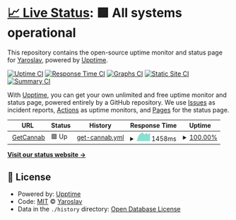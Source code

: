 # [📈 Live Status](https://ysemashko.github.io/getcannab_uptime): <!--live status--> **🟩 All systems operational**

This repository contains the open-source uptime monitor and status page for [Yaroslav](https://ysemashko.github.io/getcannab_uptime), powered by [Upptime](https://github.com/upptime/upptime).

[![Uptime CI](https://github.com/ysemashko/getcannab_uptime/workflows/Uptime%20CI/badge.svg)](https://github.com/ysemashko/getcannab_uptime/actions?query=workflow%3A%22Uptime+CI%22)
[![Response Time CI](https://github.com/ysemashko/getcannab_uptime/workflows/Response%20Time%20CI/badge.svg)](https://github.com/ysemashko/getcannab_uptime/actions?query=workflow%3A%22Response+Time+CI%22)
[![Graphs CI](https://github.com/ysemashko/getcannab_uptime/workflows/Graphs%20CI/badge.svg)](https://github.com/ysemashko/getcannab_uptime/actions?query=workflow%3A%22Graphs+CI%22)
[![Static Site CI](https://github.com/ysemashko/getcannab_uptime/workflows/Static%20Site%20CI/badge.svg)](https://github.com/ysemashko/getcannab_uptime/actions?query=workflow%3A%22Static+Site+CI%22)
[![Summary CI](https://github.com/ysemashko/getcannab_uptime/workflows/Summary%20CI/badge.svg)](https://github.com/ysemashko/getcannab_uptime/actions?query=workflow%3A%22Summary+CI%22)

With [Upptime](https://upptime.js.org), you can get your own unlimited and free uptime monitor and status page, powered entirely by a GitHub repository. We use [Issues](https://github.com/ysemashko/getcannab_uptime/issues) as incident reports, [Actions](https://github.com/ysemashko/getcannab_uptime/actions) as uptime monitors, and [Pages](https://ysemashko.github.io/getcannab_uptime) for the status page.

<!--start: status pages-->
<!-- This summary is generated by Upptime (https://github.com/upptime/upptime) -->
<!-- Do not edit this manually, your changes will be overwritten -->
<!-- prettier-ignore -->
| URL | Status | History | Response Time | Uptime |
| --- | ------ | ------- | ------------- | ------ |
| <img alt="" src="https://favicons.githubusercontent.com/getcannab.com" height="13"> [GetCannab](https://getcannab.com) | 🟩 Up | [get-cannab.yml](https://github.com/ysemashko/getcannab_uptime/commits/HEAD/history/get-cannab.yml) | <details><summary><img alt="Response time graph" src="./graphs/get-cannab/response-time-week.png" height="20"> 1458ms</summary><br><a href="https://ysemashko.github.io/getcannab_uptime/history/get-cannab"><img alt="Response time 1120" src="https://img.shields.io/endpoint?url=https%3A%2F%2Fraw.githubusercontent.com%2Fysemashko%2Fgetcannab_uptime%2FHEAD%2Fapi%2Fget-cannab%2Fresponse-time.json"></a><br><a href="https://ysemashko.github.io/getcannab_uptime/history/get-cannab"><img alt="24-hour response time 1154" src="https://img.shields.io/endpoint?url=https%3A%2F%2Fraw.githubusercontent.com%2Fysemashko%2Fgetcannab_uptime%2FHEAD%2Fapi%2Fget-cannab%2Fresponse-time-day.json"></a><br><a href="https://ysemashko.github.io/getcannab_uptime/history/get-cannab"><img alt="7-day response time 1458" src="https://img.shields.io/endpoint?url=https%3A%2F%2Fraw.githubusercontent.com%2Fysemashko%2Fgetcannab_uptime%2FHEAD%2Fapi%2Fget-cannab%2Fresponse-time-week.json"></a><br><a href="https://ysemashko.github.io/getcannab_uptime/history/get-cannab"><img alt="30-day response time 1120" src="https://img.shields.io/endpoint?url=https%3A%2F%2Fraw.githubusercontent.com%2Fysemashko%2Fgetcannab_uptime%2FHEAD%2Fapi%2Fget-cannab%2Fresponse-time-month.json"></a><br><a href="https://ysemashko.github.io/getcannab_uptime/history/get-cannab"><img alt="1-year response time 1120" src="https://img.shields.io/endpoint?url=https%3A%2F%2Fraw.githubusercontent.com%2Fysemashko%2Fgetcannab_uptime%2FHEAD%2Fapi%2Fget-cannab%2Fresponse-time-year.json"></a></details> | <details><summary><a href="https://ysemashko.github.io/getcannab_uptime/history/get-cannab">100.00%</a></summary><a href="https://ysemashko.github.io/getcannab_uptime/history/get-cannab"><img alt="All-time uptime 99.86%" src="https://img.shields.io/endpoint?url=https%3A%2F%2Fraw.githubusercontent.com%2Fysemashko%2Fgetcannab_uptime%2FHEAD%2Fapi%2Fget-cannab%2Fuptime.json"></a><br><a href="https://ysemashko.github.io/getcannab_uptime/history/get-cannab"><img alt="24-hour uptime 100.00%" src="https://img.shields.io/endpoint?url=https%3A%2F%2Fraw.githubusercontent.com%2Fysemashko%2Fgetcannab_uptime%2FHEAD%2Fapi%2Fget-cannab%2Fuptime-day.json"></a><br><a href="https://ysemashko.github.io/getcannab_uptime/history/get-cannab"><img alt="7-day uptime 100.00%" src="https://img.shields.io/endpoint?url=https%3A%2F%2Fraw.githubusercontent.com%2Fysemashko%2Fgetcannab_uptime%2FHEAD%2Fapi%2Fget-cannab%2Fuptime-week.json"></a><br><a href="https://ysemashko.github.io/getcannab_uptime/history/get-cannab"><img alt="30-day uptime 99.86%" src="https://img.shields.io/endpoint?url=https%3A%2F%2Fraw.githubusercontent.com%2Fysemashko%2Fgetcannab_uptime%2FHEAD%2Fapi%2Fget-cannab%2Fuptime-month.json"></a><br><a href="https://ysemashko.github.io/getcannab_uptime/history/get-cannab"><img alt="1-year uptime 99.86%" src="https://img.shields.io/endpoint?url=https%3A%2F%2Fraw.githubusercontent.com%2Fysemashko%2Fgetcannab_uptime%2FHEAD%2Fapi%2Fget-cannab%2Fuptime-year.json"></a></details>

<!--end: status pages-->

[**Visit our status website →**](https://ysemashko.github.io/getcannab_uptime)

## 📄 License

- Powered by: [Upptime](https://github.com/upptime/upptime)
- Code: [MIT](./LICENSE) © [Yaroslav](https://ysemashko.github.io/getcannab_uptime)
- Data in the `./history` directory: [Open Database License](https://opendatacommons.org/licenses/odbl/1-0/)

